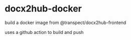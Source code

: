 # docx2hub-docker
build a docker image from @transpect/docx2hub-frontend

uses a github action to build and push
